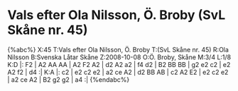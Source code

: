 # Vals efter Ola Nilsson, Ö. Broby (SvL Skåne nr. 45)

{%abc%}
X:45
T:Vals efter Ola Nilsson, Ö. Broby
T:(SvL Skåne nr. 45)
R:Ola Nilsson
B:Svenska Låtar Skåne
Z:2008-10-08
O:Ö. Broby, Skåne
M:3/4
L:1/8
K:D
|: F2 | A2 AA AA | A2 F2 A2 | d2 A2 a2 | f4 d2 | B2 BB BB | g2 e2 c2 | e2 A2 f2 | d4 :|
K:A
|: c2 | e2 c2 e2 | a2 ce A2 | d2 BB AB | c2 A2 E2 | e2 c2 e2 | a2 ce A2 | B2 g2 g2 | a4 :|
{%endabc%}

